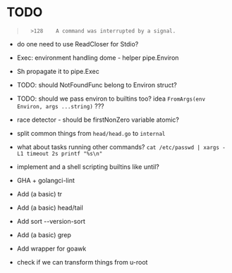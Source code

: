 # TODO
 
>       >128    A command was interrupted by a signal.

 * do one need to use ReadCloser for Stdio?

 * Exec: environment handling dome - helper pipe.Environ
 * Sh propagate it to pipe.Exec
 * TODO: should NotFoundFunc belong to Environ struct?
 * TODO: should we pass environ to builtins too?
        idea `FromArgs(env Environ, args ...string)` ???

 * race detector - should be firstNonZero variable atomic?
 * split common things from `head/head.go` to `internal`

 * what about tasks running other commands?
    `cat /etc/passwd | xargs -L1 timeout 2s printf "%s\n"`

 * implement and a shell scripting builtins like until?

 * GHA + golangci-lint
 * Add (a basic) tr
 * Add (a basic) head/tail
 * Add sort --version-sort
 * Add (a basic) grep
 * Add wrapper for goawk
 * check if we can transform things from u-root
